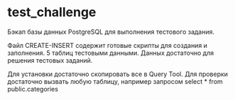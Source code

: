 # test_challenge
Бэкап базы данных PostgreSQL для выполнения тестового задания. 

Файл CREATE-INSERT содержит готовые скрипты для создания и заполнения. 
5 таблиц тестовыми данными. Данных достаточно для решения тестовых заданий.

Для установки достаточно скопировать все в Query Tool.
Для проверки достаточно вызвать любую таблицу, например запросом 
select * from public.categories
